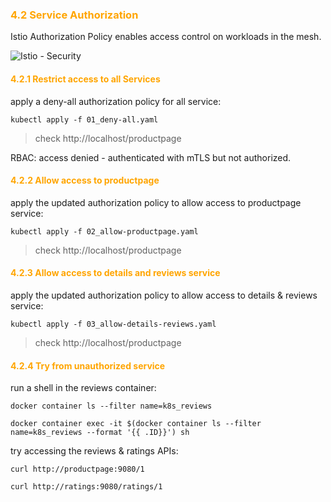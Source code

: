 ### <font color='orange'> 4.2 Service Authorization </font>
Istio Authorization Policy enables access control on workloads in the mesh.

![Istio - Security](./img/istio-security-architecture.png)


#### <font color='orange'> 4.2.1 Restrict access to all Services </font>
apply a deny-all authorization policy for all service:
```
kubectl apply -f 01_deny-all.yaml
```

> check http://localhost/productpage  

RBAC: access denied - authenticated with mTLS but not authorized.  

#### <font color='orange'>4.2.2 Allow access to productpage </font>
apply the updated authorization policy to allow access to productpage service:
```
kubectl apply -f 02_allow-productpage.yaml
```
> check http://localhost/productpage  

#### <font color='orange'>4.2.3 Allow access to details and reviews service </font>
apply the updated authorization policy to allow access to details & reviews service:
```
kubectl apply -f 03_allow-details-reviews.yaml
```
> check http://localhost/productpage  

#### <font color='orange'> 4.2.4 Try from unauthorized service </font>
run a shell in the reviews container:
```
docker container ls --filter name=k8s_reviews
```
```
docker container exec -it $(docker container ls --filter name=k8s_reviews --format '{{ .ID}}') sh
```
try accessing the reviews & ratings APIs:
```
curl http://productpage:9080/1
```
```
curl http://ratings:9080/ratings/1
```
